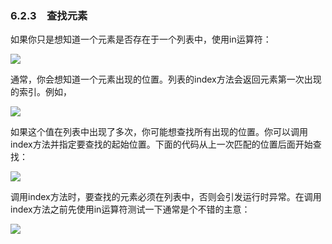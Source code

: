    

### 6.2.3　查找元素

如果你只是想知道一个元素是否存在于一个列表中，使用in运算符：

![](../Images/image06495.gif)

通常，你会想知道一个元素出现的位置。列表的index方法会返回元素第一次出现的索引。例如，

![](../Images/image06496.gif)

如果这个值在列表中出现了多次，你可能想查找所有出现的位置。你可以调用index方法并指定要查找的起始位置。下面的代码从上一次匹配的位置后面开始查找：

![](../Images/image06497.gif)

调用index方法时，要查找的元素必须在列表中，否则会引发运行时异常。在调用index方法之前先使用in运算符测试一下通常是个不错的主意：

![](../Images/image06498.gif)